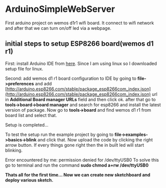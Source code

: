 # ArduinoSimpleWebServer
First arduino project on wemos d1r1 wifi board. It connect to wifi network and after that we can turn on/off led via a webpage.

## initial steps to setup ESP8266 board(wemos d1 r1)

First: install Arduino IDE from [here](https://www.arduino.cc/en/Main/Software). Since I am using linux so I downloaded setup file for linux. 

Second: add wemos d1 r1 board configuration to IDE by going to **file->preferences** and add [http://arduino.esp8266.com/stable/package_esp8266com_index.json](http://arduino.esp8266.com/stable/package_esp8266com_index.json) url in **Additional Board manager URLs** field and then click ok. after that go to **tools->board->board manager** and search for esp8266 and install the latest version of package. Now go to **tools->board** and find wemos d1 r1 from board list and select that.

Setup is completed...

To test the setup run the example project by going to **file->examples->basics->blink** and click that. Now upload the code by clicking the right arrow button. If every things gone right then the in built led will start blinking. 

Error encountered by me: permission denied for /dev/ttyUSB0 
To solve this go to terminal and run the command **sudo chmod a+rw /dev/ttyUSB0**

**Thats all for the first time... Now we can create new sketchboard and deploy various sketch.**
